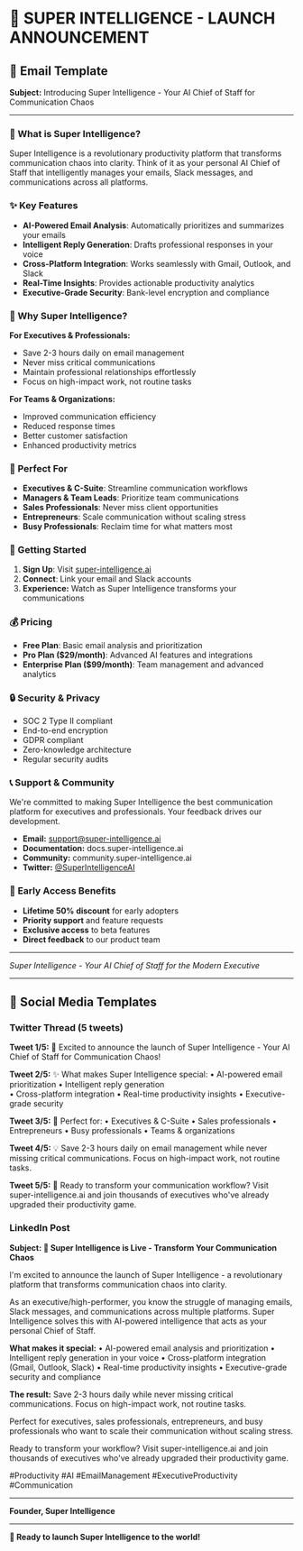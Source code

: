 # 🚀 SUPER INTELLIGENCE - LAUNCH ANNOUNCEMENT

## 📧 Email Template

**Subject:** Introducing Super Intelligence - Your AI Chief of Staff for Communication Chaos

---

### 🎯 What is Super Intelligence?

Super Intelligence is a revolutionary productivity platform that transforms communication chaos into clarity. Think of it as your personal AI Chief of Staff that intelligently manages your emails, Slack messages, and communications across all platforms.

### ✨ Key Features

- **AI-Powered Email Analysis**: Automatically prioritizes and summarizes your emails
- **Intelligent Reply Generation**: Drafts professional responses in your voice
- **Cross-Platform Integration**: Works seamlessly with Gmail, Outlook, and Slack
- **Real-Time Insights**: Provides actionable productivity analytics
- **Executive-Grade Security**: Bank-level encryption and compliance

### 🚀 Why Super Intelligence?

**For Executives & Professionals:**
- Save 2-3 hours daily on email management
- Never miss critical communications
- Maintain professional relationships effortlessly
- Focus on high-impact work, not routine tasks

**For Teams & Organizations:**
- Improved communication efficiency
- Reduced response times
- Better customer satisfaction
- Enhanced productivity metrics

### 🎯 Perfect For

- **Executives & C-Suite**: Streamline communication workflows
- **Managers & Team Leads**: Prioritize team communications
- **Sales Professionals**: Never miss client opportunities
- **Entrepreneurs**: Scale communication without scaling stress
- **Busy Professionals**: Reclaim time for what matters most

### 🚀 Getting Started

1. **Sign Up**: Visit [super-intelligence.ai](https://super-intelligence.ai)
2. **Connect**: Link your email and Slack accounts
3. **Experience:** Watch as Super Intelligence transforms your communications

### 💰 Pricing

- **Free Plan**: Basic email analysis and prioritization
- **Pro Plan ($29/month)**: Advanced AI features and integrations
- **Enterprise Plan ($99/month)**: Team management and advanced analytics

### 🔒 Security & Privacy

- SOC 2 Type II compliant
- End-to-end encryption
- GDPR compliant
- Zero-knowledge architecture
- Regular security audits

### 📞 Support & Community

We're committed to making Super Intelligence the best communication platform for executives and professionals. Your feedback drives our development.

- **Email:** support@super-intelligence.ai
- **Documentation:** docs.super-intelligence.ai
- **Community:** community.super-intelligence.ai
- **Twitter:** [@SuperIntelligenceAI](https://twitter.com/SuperIntelligenceAI)

### 🎉 Early Access Benefits

- **Lifetime 50% discount** for early adopters
- **Priority support** and feature requests
- **Exclusive access** to beta features
- **Direct feedback** to our product team

---

*Super Intelligence - Your AI Chief of Staff for the Modern Executive*

---

## 📱 Social Media Templates

### Twitter Thread (5 tweets)

**Tweet 1/5:**
🚀 Excited to announce the launch of Super Intelligence - Your AI Chief of Staff for Communication Chaos!

**Tweet 2/5:**
✨ What makes Super Intelligence special:
• AI-powered email prioritization
• Intelligent reply generation  
• Cross-platform integration
• Real-time productivity insights
• Executive-grade security

**Tweet 3/5:**
🎯 Perfect for:
• Executives & C-Suite
• Sales professionals
• Entrepreneurs
• Busy professionals
• Teams & organizations

**Tweet 4/5:**
💡 Save 2-3 hours daily on email management while never missing critical communications. Focus on high-impact work, not routine tasks.

**Tweet 5/5:**
🚀 Ready to transform your communication workflow? Visit super-intelligence.ai and join thousands of executives who've already upgraded their productivity game.

### LinkedIn Post

**Subject: 🚀 Super Intelligence is Live - Transform Your Communication Chaos**

I'm excited to announce the launch of Super Intelligence - a revolutionary platform that transforms communication chaos into clarity.

As an executive/high-performer, you know the struggle of managing emails, Slack messages, and communications across multiple platforms. Super Intelligence solves this with AI-powered intelligence that acts as your personal Chief of Staff.

**What makes it special:**
• AI-powered email analysis and prioritization
• Intelligent reply generation in your voice
• Cross-platform integration (Gmail, Outlook, Slack)
• Real-time productivity insights
• Executive-grade security and compliance

**The result:** Save 2-3 hours daily while never missing critical communications. Focus on high-impact work, not routine tasks.

Perfect for executives, sales professionals, entrepreneurs, and busy professionals who want to scale their communication without scaling stress.

Ready to transform your workflow? Visit super-intelligence.ai and join thousands of executives who've already upgraded their productivity game.

#Productivity #AI #EmailManagement #ExecutiveProductivity #Communication

---

**Founder, Super Intelligence**

---

**🎉 Ready to launch Super Intelligence to the world!** 